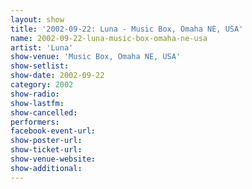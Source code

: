 ```yaml
---
layout: show
title: '2002-09-22: Luna - Music Box, Omaha NE, USA'
name: 2002-09-22-luna-music-box-omaha-ne-usa
artist: 'Luna'
show-venue: 'Music Box, Omaha NE, USA'
show-setlist: 
show-date: 2002-09-22
category: 2002
show-radio: 
show-lastfm: 
show-cancelled: 
performers: 
facebook-event-url: 
show-poster-url: 
show-ticket-url: 
show-venue-website: 
show-additional: 
---
```


